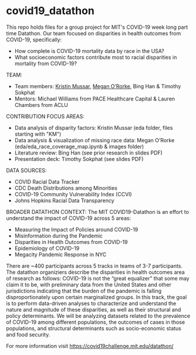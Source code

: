 # covid19_datathon
This repo holds files for a group project for MIT's COVID-19 week long part time Datathon. Our team focused on disparities in health outcomes from COVID-19, specifically: 
* How complete is COVID-19 mortality data by race in the USA?
* What socioeconomic factors contribute most to racial disparities in mortality from COVID-19? 

TEAM:
* Team members: [Kristin Mussar](https://www.linkedin.com/in/kmussar), [Megan O’Rorke](https://www.linkedin.com/in/meganororke/), Bing Han & Timothy Sokphat
* Mentors: Michael Williams from PACE Healthcare Capital & Lauren Chambers from ACLU

CONTRIBUTION FOCUS AREAS:
* Data analysis of disparity factors: Kristin Mussar (eda folder, files starting with "KM") 
* Data analysis & visualization of missing race data: Megan O’Rorke (eda/eda_race_coverage_map.ipynb & images folder)
* Literature review: Bing Han (see prior research in slides PDF)
* Presentation deck: Timothy Sokphat (see slides PDF)

DATA SOURCES:
* COVID Racial Data Tracker
* CDC Death Distributions among Minorities
* COVID-19 Community Vulnerability Index (CCVI)
* Johns Hopkins Racial Data Transparency

BROADER DATATHON CONTEXT:
The MIT COVID19-Datathon is an effort to understand the impact of COVID-19 across 5 areas: 
* Measuring the Impact of Policies around COVID-19
* Misinformation during the Pandemic
* Disparities in Health Outcomes from COVID-19
* Epidemiology of COVID-19
* Megacity Pandemic Response in NYC 

There are ~400 participants across 5 tracks in teams of 3-7 participants. The datathon organiziers describe the disparities in health outcomes area of research as follows: COVID-19 is not the “great equalizer” that some may claim it to be, with preliminary data from the United States and other jurisdictions indicating that the burden of the pandemic is falling disproportionately upon certain marginalized groups. In this track, the goal is to perform data-driven analyses to characterize and understand the nature and magnitude of these disparities, as well as their structural and policy determinants. We will be analyzing datasets related to the prevalence of COVID-19 among different populations, the outcomes of cases in those populations, and structural determinants such as socio-economic status and food security.

For more information visit https://covid19challenge.mit.edu/datathon/
